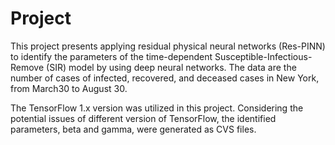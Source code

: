 # Project
This project presents applying residual physical neural networks (Res-PINN) to identify the parameters of the time-dependent Susceptible-Infectious-Remove (SIR) model by using deep neural networks. The data are the number of cases of infected, recovered, and deceased cases in New York, from March30 to August 30.

The TensorFlow 1.x version was utilized in this project. Considering the potential issues of different version of TensorFlow, the identified parameters, beta and gamma, were generated as CVS files.

